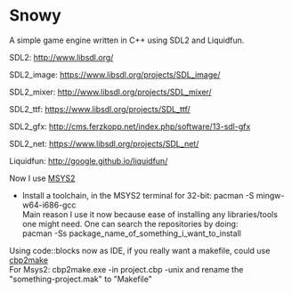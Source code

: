 # Snowy
A simple game engine written in C++ using SDL2 and Liquidfun.

SDL2: http://www.libsdl.org/

SDL2_image: https://www.libsdl.org/projects/SDL_image/

SDL2_mixer: http://www.libsdl.org/projects/SDL_mixer/

SDL2_ttf: https://www.libsdl.org/projects/SDL_ttf/

SDL2_gfx: http://cms.ferzkopp.net/index.php/software/13-sdl-gfx

SDL2_net: https://www.libsdl.org/projects/SDL_net/

Liquidfun: http://google.github.io/liquidfun/

Now I use [MSYS2](https://msys2.github.io/)  
- Install a toolchain, in the MSYS2 terminal for 32-bit: pacman -S mingw-w64-i686-gcc  
Main reason I use it now because ease of installing any libraries/tools one might need. One can search the repositories by doing:  
pacman -Ss package_name_of_something_i_want_to_install  

Using code::blocks now as IDE, if you really want a makefile, could use [cbp2make](https://sourceforge.net/projects/cbp2make/)  
For Msys2: cbp2make.exe -in project.cbp -unix and rename the "something-project.mak" to "Makefile"  
